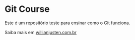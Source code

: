 # Git Course

Este é um repositório teste para ensinar como o Git funciona.

Saiba mais em [willianjusten.com.br](http://willianjusten.com.br)




